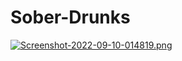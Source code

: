 # Sober-Drunks
[![Screenshot-2022-09-10-014819.png](https://i.postimg.cc/6qwhpCrj/Screenshot-2022-09-10-014819.png)](https://postimg.cc/0MWStMHD)

